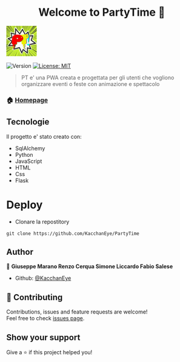 <h1 align="center">Welcome to PartyTime 👋</h1> <img  src="PartyTime/website/static/images/logo.jpg" alt=""  width="80" height="80">
<p>
  <img alt="Version" src="https://img.shields.io/badge/version-1.0-blue.svg?cacheSeconds=2592000" />
  <a href="#" target="_blank">
    <img alt="License: MIT" src="https://img.shields.io/badge/License-MIT-yellow.svg" />
  </a>
</p>

> PT e' una PWA creata e progettata per gli utenti che vogliono organizzare eventi o feste con animazione e spettacolo

### 🏠 [Homepage](https://github.com/KacchanEye/PartyTime)


## Tecnologie
Il progetto e' stato creato con:
* SqlAlchemy
* Python
* JavaScript
* HTML
* Css
* Flask

# Deploy
- Clonare la repostitory
```
git clone https://github.com/KacchanEye/PartyTime
```

## Author

👤 **Giuseppe Marano Renzo Cerqua Simone Liccardo Fabio Salese**

* Github: [@KacchanEye](https://github.com/KacchanEye)

## 🤝 Contributing

Contributions, issues and feature requests are welcome!<br />Feel free to check [issues page](https://github.com/KacchanEye/PartyTime/issues). 

## Show your support

Give a ⭐️ if this project helped you!



